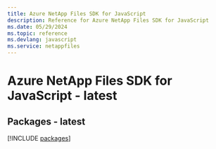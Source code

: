 ```yaml
---
title: Azure NetApp Files SDK for JavaScript
description: Reference for Azure NetApp Files SDK for JavaScript
ms.date: 05/29/2024
ms.topic: reference
ms.devlang: javascript
ms.service: netappfiles
---
```

# Azure NetApp Files SDK for JavaScript - latest
## Packages - latest
[!INCLUDE [packages](netapp-files-index.md)]